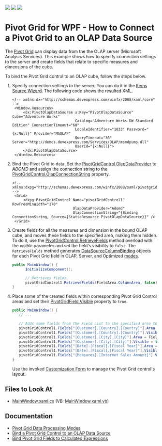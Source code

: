 <!-- default badges list -->
![](https://img.shields.io/endpoint?url=https://codecentral.devexpress.com/api/v1/VersionRange/128578458/15.2.5%2B)
[![](https://img.shields.io/badge/Open_in_DevExpress_Support_Center-FF7200?style=flat-square&logo=DevExpress&logoColor=white)](https://supportcenter.devexpress.com/ticket/details/T344661)
[![](https://img.shields.io/badge/📖_How_to_use_DevExpress_Examples-e9f6fc?style=flat-square)](https://docs.devexpress.com/GeneralInformation/403183)
<!-- default badges end -->

# Pivot Grid for WPF - How to Connect a Pivot Grid to an OLAP Data Source

The [Pivot Grid](7228) can display data from the the OLAP server (Microsoft Analysis Services). This example shows how to specify connection settings to the server and create fields that relate to specific measures and dimensions of the cube.

To bind the Pivot Grid control to an OLAP cube, follow the steps below.

1. Specify connection settings to the server. You can do it in the [Items Source Wizard](https://docs.devexpress.com/WPF/8015/controls-and-libraries/pivot-grid/binding-to-data/olap-data-source/binding-to-olap-data-sources#bind-to-an-olap-cube-at-design-time). The following code shows the resulted XML.

   ```xaml
   <!-- xmlns:dx="http://schemas.devexpress.com/winfx/2008/xaml/core" -->
    <Window.Resources>
        <dx:PivotOlapDataSource x:Key="PivotOlapDataSource" Cube="Adventure Works" 
                                Catalog="Adventure Works DW Standard Edition" ConnectionTimeout="60" 
                                LocaleIdentifier="1033" Password="{x:Null}" Provider="MSOLAP" 
                                QueryTimeout="30" Server="http://demos.devexpress.com/Services/OLAP/msmdpump.dll" 
                                UserId="{x:Null}">
        </dx:PivotOlapDataSource>
    </Window.Resources>
   ```

1. Bind the Pivot Grid to data. Set the [PivotGridControl.OlapDataProvider](https://docs.devexpress.com/WPF/DevExpress.Xpf.PivotGrid.PivotGridControl.OlapDataProvider) to _ADOMD_ and assign the connection string to the [PivotGridControl.OlapConnectionString](https://docs.devexpress.com/WPF/DevExpress.Xpf.PivotGrid.PivotGridControl.OlapConnectionString) property.

   ```xaml   
   <!-- xmlns:dxpg="http://schemas.devexpress.com/winfx/2008/xaml/pivotgrid" -->
    <Grid>
        <dxpg:PivotGridControl Name="pivotGridControl1" RowTreeMinWidth="170"
                               OlapDataProvider="Adomd" 
                               OlapConnectionString="{Binding ConnectionString, Source={StaticResource PivotOlapDataSource}}" />
    </Grid>
   ```


1. Create fields for all the measures and dimension in the bound OLAP cube, and moves these fields to the specified area, making them hidden. To do it, use the [PivotGridControl.RetrieveFields](https://docs.devexpress.com/WPF/DevExpress.Xpf.PivotGrid.PivotGridControl.RetrieveFields.overloads) method overload with the _visible_ parameter and set the field's visibility to `false`. The `RetrieveFields` method generates [DataSourceColumnBinding](https://docs.devexpress.com/WPF/DevExpress.Xpf.PivotGrid.DataSourceColumnBinding?v=22.1) objects for each Pivot Grid field in OLAP, Server, and Optimized [modes](https://docs.devexpress.com/CoreLibraries/403802/devexpress-pivot-grid-core-library/pivot-grid-modes?v=22.1).

   ```cs
   public MainWindow() {
         InitializeComponent();

         // Retrieves fields.
         pivotGridControl1.RetrieveFields(FieldArea.ColumnArea, false);
   }
   ```

1. Place some of the created fields within corresponding Pivot Grid Control areas and set their [PivotGridField.Visible](https://docs.devexpress.com/WPF/DevExpress.Xpf.PivotGrid.PivotGridField.Visible) property to `true`.

      ```cs
   public MainWindow() {
         // ...

         // Adds some fields from the Field List to the specified area to create a report.
         pivotGridControl1.Fields["[Customer].[Country].[Country]"].Area = FieldArea.RowArea;
         pivotGridControl1.Fields["[Customer].[Country].[Country]"].Visible = true;
         pivotGridControl1.Fields["[Customer].[City].[City]"].Area = FieldArea.RowArea;
         pivotGridControl1.Fields["[Customer].[City].[City]"].Visible = true;
         pivotGridControl1.Fields["[Date].[Fiscal].[Fiscal Year]"].Area = FieldArea.ColumnArea;
         pivotGridControl1.Fields["[Date].[Fiscal].[Fiscal Year]"].Visible = true;
         pivotGridControl1.Fields["[Measures].[Internet Sales Amount]"].Visible = true;
   }
   ```

   Use the invoked [Customization Form](https://docs.devexpress.com/WPF/11751/controls-and-libraries/pivot-grid/layout/customization-form/customization-form-overview) to manage the Pivot Grid control's layout.

## Files to Look At

- [MainWindow.xaml.cs](./CS/WpfOlapRetrieveFieldsExample/MainWindow.xaml.cs) (VB: [MainWindow.xaml.vb](./VB/WpfOlapRetrieveFieldsExample/MainWindow.xaml.vb))

## Documentation

- [Pivot Grid Data Processing Modes](https://docs.devexpress.com/CoreLibraries/403802/devexpress-pivot-grid-core-library/pivot-grid-modes?v=22.1)
- [Bind a Pivot Grid Control to an OLAP Data Source](https://docs.devexpress.com/WPF/8015/controls-and-libraries/pivot-grid/binding-to-data/olap-data-source/binding-to-olap-data-sources)
- [Bind Pivot Grid Fields to Calculated Expressions](https://docs.devexpress.com/WPF/8025/controls-and-libraries/pivot-grid/binding-to-data/unbound-fields?v=22.1) 
